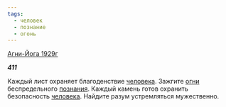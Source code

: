 ```yaml
---
tags:
  - человек
  - познание
  - огонь
---
```

[Агни-Йога 1929г](https://127.0.0.1:4002/agni/1929)

___411___

Каждый лист охраняет благоденствие [человека](../../../tags/#человек). Зажгите [огни](../../../tags/#огонь) беспредельного [познания](../../../tags/#познание). Каждый камень готов охранить безопасность [человека](../../../tags/#человек). Найдите разум устремляться мужественно.